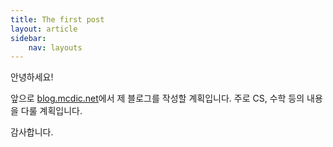 ```yaml
---
title: The first post
layout: article
sidebar:
    nav: layouts
---
```


안녕하세요!

앞으로 [blog.mcdic.net](https://blog.mcdic.net)에서 제 블로그를 작성할 계획입니다.
주로 CS, 수학 등의 내용을 다룰 계획입니다.

감사합니다.
